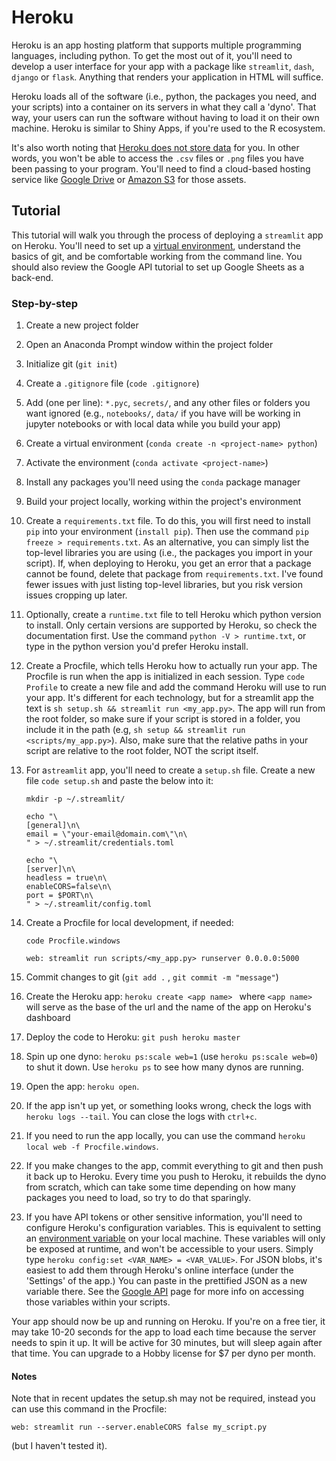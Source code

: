 # Heroku

Heroku is an app hosting platform that supports multiple programming languages, including python. To get the most out of it, you'll need to develop a user interface for your app with a package like `streamlit`,  `dash`, `django` or `flask`. Anything that renders your application in HTML will suffice.

Heroku loads all of the software (i.e., python, the packages you need, and your scripts) into a container on its servers in what they call a 'dyno'. That way, your users can run the software without having to load it on their own machine. Heroku is similar to Shiny Apps, if you're used to the R ecosystem.

It's also worth noting that [Heroku does not store data](https://help.heroku.com/K1PPS2WM/why-are-my-file-uploads-missing-deleted) for you. In other words, you won't be able to access the `.csv` files or `.png` files you have been passing to your program. You'll need to find a cloud-based hosting service like [Google Drive](https://www.twilio.com/blog/2017/02/an-easy-way-to-read-and-write-to-a-google-spreadsheet-in-python.html) or [Amazon S3](https://devcenter.heroku.com/articles/s3-upload-python) for those assets. 

## Tutorial

This tutorial will walk you through the process of deploying a `streamlit` app on Heroku. You'll need to set up a [virtual environment](../development/virtual-environments.md),  understand the basics of git, and be comfortable working from the command line. You should also review the Google API tutorial to set up Google Sheets as a back-end.

### Step-by-step

1. Create a new project folder

2. Open an Anaconda Prompt window within the project folder

3. Initialize git (`git init`)

4. Create a `.gitignore` file (`code .gitignore`)

5. Add (one per line): `*.pyc`, `secrets/`, and any other files or folders you want ignored (e.g., `notebooks/`, `data/` if you have will be working in jupyter notebooks or with local data while you build your app)

6. Create a virtual environment (`conda create -n <project-name> python`)

7. Activate the environment (`conda activate <project-name>`)

8. Install any packages you'll need using the `conda` package manager

9. Build your project locally, working within the project's environment

10. Create a `requirements.txt` file. To do this, you will first need to install `pip` into your environment (`install pip`). Then use the command `pip freeze > requirements.txt`. As an alternative, you can simply list the top-level libraries you are using (i.e., the packages you import in your script). If, when deploying to Heroku, you get an error that a package cannot be found, delete that package from `requirements.txt`. I've found fewer issues with just listing top-level libraries, but you risk version issues cropping up later.

11. Optionally, create a `runtime.txt` file to tell Heroku which python version to install. Only certain versions are supported by Heroku, so check the documentation first. Use the command `python -V > runtime.txt`, or type in the python version you'd prefer Heroku install. 

12. Create a Procfile, which tells Heroku how to actually run your app. The Procfile is run when the app is initialized in each session. Type `code Profile` to create a new file and add the command Heroku will use to run your app. It's different for each technology, but for a streamlit app the text is `sh setup.sh && streamlit run <my_app.py>`. The app will run from the root folder, so make sure if your script is stored in a folder, you include it in the path (e.g, `sh setup && streamlit run <scripts/my_app.py>`). Also, make sure that the relative paths in your script are relative to the root folder, NOT the script itself. 

13. For a`streamlit` app, you'll need to create a `setup.sh` file. Create a new file `code setup.sh` and paste the below into it:

    ```
    mkdir -p ~/.streamlit/
    
    echo "\
    [general]\n\
    email = \"your-email@domain.com\"\n\
    " > ~/.streamlit/credentials.toml
    
    echo "\
    [server]\n\
    headless = true\n\
    enableCORS=false\n\
    port = $PORT\n\
    " > ~/.streamlit/config.toml
    ```

    

14. Create a Procfile for local development, if needed:

    `code Procfile.windows`

    `web: streamlit run scripts/<my_app.py> runserver 0.0.0.0:5000`

15. Commit changes to git (`git add .` , `git commit -m "message"`)

16. Create the Heroku app: `heroku create <app name> ` where `<app name>` will serve as the base of the url and the name of the app on Heroku's dashboard

17. Deploy the code to Heroku: `git push heroku master`

18. Spin up one dyno: `heroku ps:scale web=1` (use `heroku ps:scale web=0`) to shut it down. Use `heroku ps` to see how many dynos are running.

19. Open the app: `heroku open`.

20. If the app isn't up yet, or something looks wrong, check the logs with `heroku logs --tail`. You can close the logs with `ctrl+c`.

21. If you need to run the app locally, you can use the command `heroku local web -f Procfile.windows`.

22. If you make changes to the app, commit everything to git and then push it back up to Heroku. Every time you push to Heroku, it rebuilds the dyno from scratch, which can take some time depending on how many packages you need to load, so try to do that sparingly.

23. If you have API tokens or other sensitive information, you'll need to configure Heroku's configuration variables. This is equivalent to setting an [environment variable](../development/environment-variables.md) on your local machine. These variables will only be exposed at runtime, and won't be accessible to your users. Simply type `heroku config:set <VAR_NAME> = <VAR_VALUE>`. For JSON blobs, it's easiest to add them through Heroku's online interface (under the 'Settings' of the app.) You can paste in the prettified JSON as a new variable there. See the [Google API](google-api.md) page for more info on accessing those variables within your scripts.

Your app should now be up and running on Heroku. If you're on a free tier, it may take 10-20 seconds for the app to load each time because the server needs to spin it up. It will be active for 30 minutes, but will sleep again after that time. You can upgrade to a Hobby license for $7 per dyno per month.

#### Notes

Note that in recent updates the setup.sh may not be required, instead you can use this command in the Procfile:

`web: streamlit run --server.enableCORS false my_script.py` 

(but I haven't tested it).